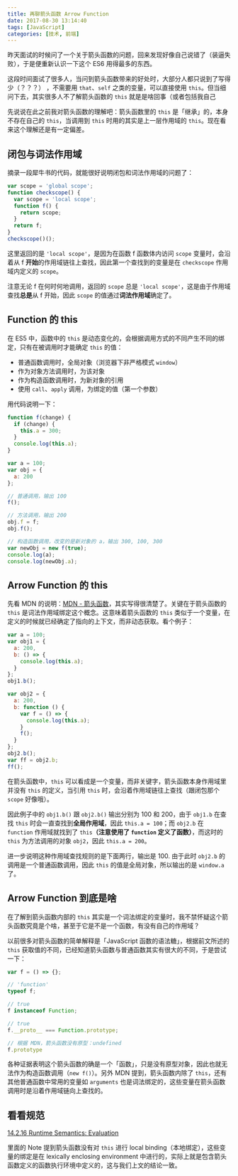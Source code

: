 ```yaml
---
title: 再聊箭头函数 Arrow Function
date: 2017-08-30 13:14:40
tags: [JavaScript]
categories: [技术, 前端]
---
```


昨天面试的时候问了一个关于箭头函数的问题，回来发现好像自己说错了（装逼失败），于是便重新认识一下这个 ES6 用得最多的东西。

<!-- more -->

这段时间面试了很多人，当问到箭头函数带来的好处时，大部分人都只说到了写得少（？？？）
，不需要用 `that`、`self` 之类的变量，可以直接使用 `this`。但当细问下去，其实很多人不了解箭头函数的 `this` 就是是啥回事（或者包括我自己

先说说在此之前我对箭头函数的理解吧：箭头函数里的 `this` 是「继承」的，本身不存在自己的 `this`，当调用到 `this` 时用的其实是上一层作用域的 `this`。现在看来这个理解还是有一定偏差。

## 闭包与词法作用域

摘录一段犀牛书的代码，就能很好说明闭包和词法作用域的问题了：

```javascript
var scope = 'global scope';
function checkscope() {
  var scope = 'local scope';
  function f() { 
    return scope; 
  }
  return f;
}
checkscope()();
```

这里返回的是 `'local scope'`，是因为在函数 f 函数体内访问 `scope` 变量时，会沿着从 f **开始**的作用域链往上查找，因此第一个查找到的变量是在 `checkscope` 作用域内定义的 `scope`。

注意无论 f 在何时何地调用，返回的 `scope` 总是 `'local scope'`，这是由于作用域查找**总是**从 f 开始，因此 `scope` 的值通过**词法作用域**确定了。

## Function 的 this

在 ES5 中，函数中的 `this` 是动态变化的，会根据调用方式的不同产生不同的绑定，只有在被调用时才能确定 `this` 的值：

- 普通函数调用时，全局对象（浏览器下非严格模式 `window`）
- 作为对象方法调用时，为该对象
- 作为构造函数调用时，为新对象的引用
- 使用 `call`、`apply` 调用，为绑定的值（第一个参数）

用代码说明一下：

```javascript
function f(change) {
  if (change) {
    this.a = 300;
  }
  console.log(this.a);
}

var a = 100;
var obj = {
  a: 200
};

// 普通调用，输出 100
f();

// 方法调用，输出 200
obj.f = f;
obj.f();

// 构造函数调用，改变的是新对象的 a，输出 300, 100, 300
var newObj = new f(true);
console.log(a);
console.log(newObj.a);
```

## Arrow Function 的 this

先看 MDN 的说明：[MDN - 箭头函数](https://developer.mozilla.org/zh-CN/docs/Web/JavaScript/Reference/Functions/Arrow_functions)，其实写得很清楚了。关键在于箭头函数的 `this` 是词法作用域绑定这个概念。这意味着箭头函数的 `this` 类似于一个变量，在定义的时候就已经确定了指向的上下文，而非动态获取。看个例子：

```javascript
var a = 100;
var obj1 = {
  a: 200,
  b: () => {
    console.log(this.a);
  }
};
obj1.b();

var obj2 = {
  a: 200,
  b: function () {
    var f = () => {
      console.log(this.a);
    }
    f();
  }
};
obj2.b();
var ff = obj2.b;
ff();
```

在箭头函数中，`this` 可以看成是一个变量，而非关键字，箭头函数本身作用域里并没有 `this` 的定义，当引用 `this` 时，会沿着作用域链往上查找（跟闭包那个 `scope` 好像哦）。

因此例子中的 `obj1.b()` 跟 `obj2.b()` 输出分别为 100 和 200，由于 `obj1.b` 在查找 `this` 时会一直查找到**全局作用域**，因此 `this.a = 100`；而 `obj2.b` 在 `function` 作用域就找到了 `this`**（注意使用了 `function` 定义了函数）**，而这时的 `this` 为方法调用的对象 `obj2`，因此 `this.a = 200`。

进一步说明这种作用域查找规则的是下面两行，输出是 100. 由于此时 `obj2.b` 的调用是一个普通函数调用，因此 `this` 的值是全局对象，所以输出的是 `window.a` 了。

## Arrow Function 到底是啥

在了解到箭头函数内部的 `this` 其实是一个词法绑定的变量时，我不禁怀疑这个箭头函数究竟是个啥，甚至于它是不是一个函数，有没有自己的作用域？

以前很多对箭头函数的简单解释是「JavaScript 函数的语法糖」，根据前文所述的 `this` 获取值的不同，已经知道箭头函数与普通函数其实有很大的不同，于是尝试一下：

```javascript
var f = () => {};

// 'function'
typeof f;

// true
f instanceof Function;

// true
f.__proto__ === Function.prototype;

// 根据 MDN，箭头函数没有原型：undefined
f.prototype
```

各种证据表明这个箭头函数的确是一个「函数」，只是没有原型对象，因此也就无法作为构造函数调用（`new f()`）。另外 MDN 提到，箭头函数内除了 `this`，还有其他普通函数中常用的变量如 `arguments` 也是词法绑定的，这些变量在箭头函数调用时是沿着作用域链向上查找的。

## 看看规范

[14.2.16 Runtime Semantics: Evaluation](http://www.ecma-international.org/ecma-262/8.0/index.html#sec-arrow-function-definitions-runtime-semantics-evaluation)

里面的 Note 提到箭头函数没有对 `this` 进行 local binding（本地绑定），这些变量的绑定是在 lexically enclosing environment 中进行的，实际上就是包含箭头函数定义的函数执行环境中定义的，这与我们上文的结论一致。